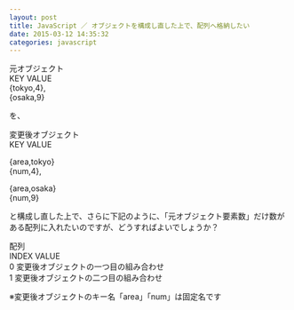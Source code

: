 ```yaml
---
layout: post
title: JavaScript ／ オブジェクトを構成し直した上で、配列へ格納したい
date: 2015-03-12 14:35:32
categories: javascript
---
```

<p>元オブジェクト<br>
KEY VALUE<br>
{tokyo,4},<br>
{osaka,9}</p>

<p>を、</p>

<p>変更後オブジェクト<br>
KEY VALUE</p>

<p>{area,tokyo}<br>
{num,4},</p>

<p>{area,osaka}<br>
{num,9}</p>

<p>と構成し直した上で、さらに下記のように、「元オブジェクト要素数」だけ数がある配列に入れたいのですが、どうすればよいでしょうか？</p>

<p>配列<br>
INDEX   VALUE<br>
0 変更後オブジェクトの一つ目の組み合わせ<br>
1 変更後オブジェクトの二つ目の組み合わせ</p>

<p>※変更後オブジェクトのキー名「area」「num」は固定名です</p>
